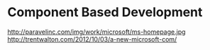 # Component Based Development


http://paravelinc.com/img/work/microsoft/ms-homepage.jpg
http://trentwalton.com/2012/10/03/a-new-microsoft-com/
